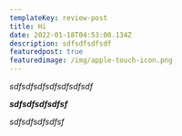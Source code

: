 ```yaml
---
templateKey: review-post
title: Hi
date: 2022-01-18T04:53:00.134Z
description: sdfsdfsdfsdf
featuredpost: true
featuredimage: /img/apple-touch-icon.png
---
```

*sdfsdfsdfsdfsdfsdfsdf*





***sdfsdfsdfsdfsf***





*sdfsdfsdfsdfsf*